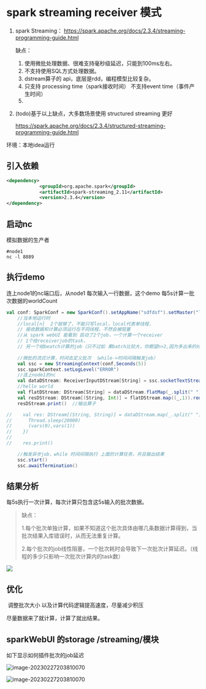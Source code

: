 

# spark streaming receiver 模式

1. spark Streaming：
   https://spark.apache.org/docs/2.3.4/streaming-programming-guide.html

   缺点：

   1. 使用微批处理数据、很难支持毫秒级延迟，只能到100ms左右。
   2. 不支持使用SQL方式处理数据。
   3. dstream算子的 api，底层是rdd，编程模型比较复杂。
   4. 只支持 processing time（spark接收时间） 不支持event time（事件产生时间）
   5. 

2. (todo)基于以上缺点，大多数场景使用  structured streaming 更好
   
   https://spark.apache.org/docs/2.3.4/structured-streaming-programming-guide.html

环境：本地idea运行

## 引入依赖

```xml
<dependency>
            <groupId>org.apache.spark</groupId>
            <artifactId>spark-streaming_2.11</artifactId>
            <version>2.3.4</version>
</dependency>
```

## 启动nc

模拟数据的生产者 

```shell
#node1
nc -l 8889
```

## 执行demo

连上node1的nc端口后，从node1 每次输入一行数据，这个demo 每5s计算一批次数据的worldCount

```scala
val conf: SparkConf = new SparkConf().setAppName("sdfdsf").setMaster("local[9]")
    //当本地运行时
    //local[n]  2个就够了，不能只写local，local代表单线程，
    // 接收数据和计算必须运行在不同线程，不然会被阻塞
    //从 spark webUI 能看到 启动了2个job，一个计算一个receiver
    // 1个给receiverjob的task，
    // 另一个给beatch计算的job（只不过如 果batch比较大，你期望n>2,因为多出来的线程可以跑并行的batch@job@task）
    
    //微批的流式计算，时间去定义批次 （while->时间间隔触发job）
    val ssc = new StreamingContext(conf,Seconds(5))
    ssc.sparkContext.setLogLevel("ERROR")
	//连上node1的nc
    val dataDStream: ReceiverInputDStream[String] = ssc.socketTextStream("node1",8889)
    //hello world
    val flatDStream: DStream[String] = dataDStream.flatMap(_.split(" "))
    val resDStream: DStream[(String, Int)] = flatDStream.map((_,1)).reduceByKey(_+_)
    resDStream.print()  //输出算子

//    val res: DStream[(String, String)] = dataDStream.map(_.split(" ")).map(vars=>{
//      Thread.sleep(20000)
//      (vars(0),vars(1))
//    })
//
//    res.print()

    //触发异步job，while 时间间隔执行 上面的计算任务，并且输出结果
    ssc.start()
    ssc.awaitTermination()
```

## 结果分析

每5s执行一次计算，每次计算只包含这5s输入的批次数据。

> 缺点：
>
> 1.每个批次单独计算，如果不知道这个批次具体由哪几条数据计算得到，当批次结果入库错误时，从而无法重复计算。
>
> 2.每个批次的job线性阻塞，一个批次耗时会导致下一次批次计算延迟。（线程的多少只影响一次批次计算内的task数）

![](D:\学习资料\大数据学习笔记\static\sparkStreaming_1.png)

## 优化

​		调整批次大小 以及计算代码逻辑提高速度，尽量减少积压

尽量数据来了就计算，计算了就出结果。

##  sparkWebUI 的storage /streaming/模块

如下显示如何插件批次的job延迟

![image-20230227203810070](D:\学习资料\大数据学习笔记\static\sparkStreaming_2.png)

![image-20230227203810070](D:\学习资料\大数据学习笔记\static\sparkStreaming_3.png)